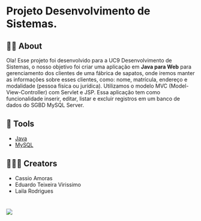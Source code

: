 # Projeto Desenvolvimento de Sistemas.
## 👨‍💻 About 
Ola! Esse projeto foi desenvolvido para a UC9 Desenvolvimento de Sistemas, o nosso objetivo foi criar uma aplicação em **Java para Web** para gerenciamento dos clientes de uma fábrica de sapatos, onde iremos manter as informações sobre esses clientes, como: nome, matrícula, endereço e modalidade (pessoa física ou jurídica). Utilizamos o modelo MVC (Model-View-Controller) com Servlet e JSP. Essa aplicação tem como funcionalidade inserir, editar, listar e excluir registros em um banco de dados do SGBD MySQL Server.
## 🔨 Tools
- [Java](https://www.oracle.com/java/technologies/)
- [MySQL](https://www.mysql.com)
## 🧑🏻‍💻 Creators
- Cassio Amoras
- Eduardo Teixeira Virissimo
- Laila Rodrigues

<h1>
  <img src="https://ik.imagekit.io/lailarodriguesl/logo-senai.png?updatedAt=1691093238408"/>
</h1>
